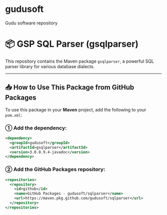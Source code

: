 # gudusoft
Gudu software repository

# 📦 GSP SQL Parser (gsqlparser)

This repository contains the Maven package `gsqlparser`, a powerful SQL parser library for various database dialects.

---

## 📥 How to Use This Package from GitHub Packages

To use this package in your **Maven** project, add the following to your `pom.xml`:

### ① Add the dependency:
```xml
<dependency>
  <groupId>gudusoft</groupId>
  <artifactId>gsqlparser</artifactId>
  <version>3.0.8.9.4-javadoc</version>
</dependency>
```

### ② Add the GitHub Packages repository:
```xml
<repositories>
  <repository>
    <id>github</id>
    <name>GitHub Packages - gudusoft/sqlparser</name>
    <url>https://maven.pkg.github.com/gudusoft/sqlparser</url>
  </repository>
</repositories>
```

